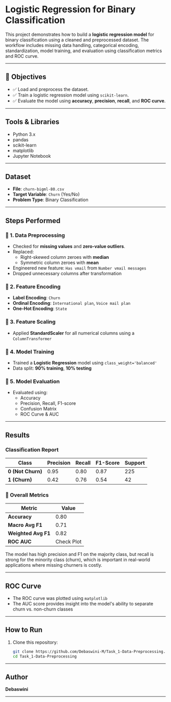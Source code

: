 # Logistic Regression for Binary Classification

This project demonstrates how to build a **logistic regression model** for binary classification using a cleaned and preprocessed dataset. The workflow includes missing data handling, categorical encoding, standardization, model training, and evaluation using classification metrics and ROC curve.

---

## 📌 Objectives

- ✅ Load and preprocess the dataset.
- ✅ Train a logistic regression model using `scikit-learn`.
- ✅ Evaluate the model using **accuracy**, **precision**, **recall**, and **ROC curve**.

---

## Tools & Libraries

- Python 3.x  
- pandas   
- scikit-learn  
- matplotlib    
- Jupyter Notebook  

---

## Dataset

- **File**: `churn-bigml-80.csv`
- **Target Variable**: `Churn` (Yes/No)
- **Problem Type**: Binary Classification

---

## Steps Performed

### 🔹 1. Data Preprocessing
- Checked for **missing values** and **zero-value outliers**.
- Replaced:
  - Right-skewed column zeroes with **median**
  - Symmetric column zeroes with **mean**
- Engineered new feature: `Has vmail` from `Number vmail messages`
- Dropped unnecessary columns after transformation

### 🔹 2. Feature Encoding
- **Label Encoding**: `Churn`
- **Ordinal Encoding**: `International plan`, `Voice mail plan`
- **One-Hot Encoding**: `State`

### 🔹 3. Feature Scaling
- Applied **StandardScaler** for all numerical columns using a `ColumnTransformer`

### 🔹 4. Model Training
- Trained a **Logistic Regression** model using `class_weight='balanced'`
- Data split: **90% training**, **10% testing**

### 🔹 5. Model Evaluation
- Evaluated using:
  - Accuracy
  - Precision, Recall, F1-score
  - Confusion Matrix
  - ROC Curve & AUC

---

## Results

### Classification Report

| Class             | Precision | Recall | F1-Score | Support |
|-------------------|-----------|--------|----------|---------|
| **0 (Not Churn)** | 0.95      | 0.80   | 0.87     | 225     |
| **1 (Churn)**     | 0.42      | 0.76   | 0.54     | 42      |

### 📌 Overall Metrics

| Metric              | Value      |
|---------------------|------------|
| **Accuracy**        | 0.80       |
| **Macro Avg F1**    | 0.71       |
| **Weighted Avg F1** | 0.82       |
| **ROC AUC**         | Check Plot |

The model has high precision and F1 on the majority class, but recall is strong for the minority class (churn), which is important in real-world applications where missing churners is costly.

---

## ROC Curve

- The ROC curve was plotted using `matplotlib`
- The AUC score provides insight into the model's ability to separate churn vs. non-churn classes

---


##  How to Run

1. Clone this repository:

   ```bash
   git clone https://github.com/Debaswini-M/Task_1-Data-Preprocessing.git
   cd Task_1-Data-Preprocessing


---

## Author

**Debaswini**

---
